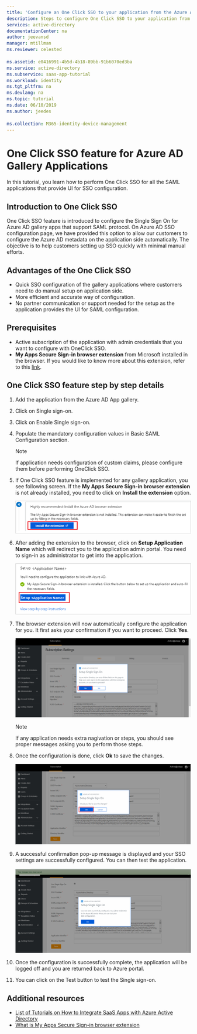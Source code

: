 ```yaml
---
title: 'Configure an One Click SSO to your application from the Azure AD app gallery | Microsoft Docs'
description: Steps to configure One Click SSO to your application from the Azure AD app gallery.
services: active-directory
documentationCenter: na
author: jeevansd
manager: mtillman
ms.reviewer: celested

ms.assetid: e0416991-4b5d-4b18-89bb-91b6070ed3ba
ms.service: active-directory
ms.subservice: saas-app-tutorial
ms.workload: identity
ms.tgt_pltfrm: na
ms.devlang: na
ms.topic: tutorial
ms.date: 06/10/2019
ms.author: jeedes

ms.collection: M365-identity-device-management
---
```


# One Click SSO feature for Azure AD Gallery Applications

 In this tutorial, you learn how to perform One Click SSO for all the SAML applications that provide UI for SSO configuration.

## Introduction to One Click SSO

One Click SSO feature is introduced to configure the Single Sign On for Azure AD gallery apps that support SAML protocol. On Azure AD SSO configuration page, we have provided this option to allow our customers to configure the Azure AD metadata on the application side automatically. The objective is to help customers setting up SSO quickly with minimal manual efforts. 

## Advantages of the One Click SSO

- Quick SSO configuration of the gallery applications where customers need to do manual setup on application side.
- More efficient and accurate way of configuration.
- No partner communication or support needed for the setup as the application provides the UI for SAML configuration.

## Prerequisites

- Active subscription of the application with admin credentials that you want to configure with OneClick SSO.
- **My Apps Secure Sign-in browser extension** from Microsoft installed in the browser. If you would like to know more about this extension, refer to this [link](https://docs.microsoft.com/azure/active-directory/user-help/my-apps-portal-end-user-access).

## One Click SSO feature step by step details

1. Add the application from the Azure AD App gallery.

2. Click on Single sign-on.

3. Click on Enable Single sign-on.

4. Populate the mandatory configuration values in Basic SAML Configuration section.

    > [!NOTE] 
    > If application needs configuration of custom claims, please configure them before performing OneClick SSO.

5. If One Click SSO feature is implemented for any gallery application, you see following screen. If the **My Apps Secure Sign-in browser extension** is not already installed, you need to click on **Install the extension** option.

    ![Install My Apps Secure Sign-in browser extension](./media/one-click-sso-tutorial/install-myappssecure-extension.png)

6. After adding the extension to the browser, click on **Setup Application Name** which will redirect you to the application admin portal. You need to sign-in as administrator to get into the application.

    ![Setup application name](./media/one-click-sso-tutorial/setup-sso.png)

7. The browser extension will now automatically configure the application for you. It first asks your confirmation if you want to proceed. Click **Yes**.

    ![Saving the auto populated data](./media/one-click-sso-tutorial/save-autopopulate.png)

    > [!NOTE]
	> If any application needs extra nagivation or steps, you should see proper messages asking you to perform those steps. 

8. Once the configuration is done, click **Ok** to save the changes.

    ![Save the auto populated data](./media/one-click-sso-tutorial/save-data.png)

9. A successful confirmation pop-up message is displayed and your SSO settings are successfully configured. You can then test the application.

    ![SSO Configured](./media/one-click-sso-tutorial/sso-configured.png)

10. Once the configuration is successfully complete, the application will be logged off and you are returned back to Azure portal.

11. You can click on the Test button to test the Single sign-on.

## Additional resources

* [List of Tutorials on How to Integrate SaaS Apps with Azure Active Directory](https://docs.microsoft.com/azure/active-directory/saas-apps/tutorial-list)
* [What is My Apps Secure Sign-in browser extension](https://docs.microsoft.com/azure/active-directory/user-help/my-apps-portal-end-user-access)
 